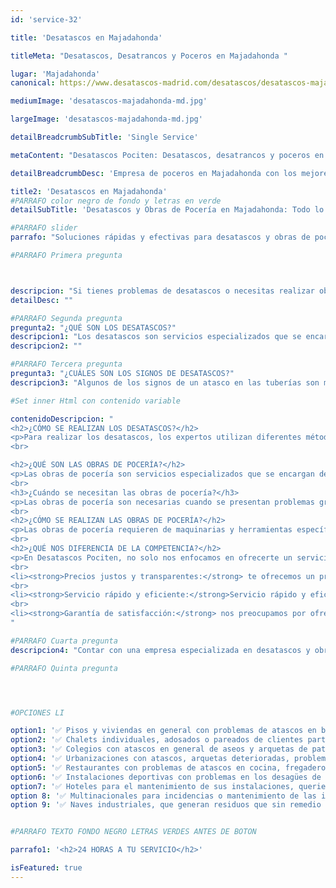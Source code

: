 ```yaml
---
id: 'service-32'

title: 'Desatascos en Majadahonda'

titleMeta: "Desatascos, Desatrancos y Poceros en Majadahonda "

lugar: 'Majadahonda'
canonical: https://www.desatascos-madrid.com/desatascos/desatascos-majadahonda

mediumImage: 'desatascos-majadahonda-md.jpg'

largeImage: 'desatascos-majadahonda-md.jpg'

detailBreadcrumbSubTitle: 'Single Service'

metaContent: "Desatascos Pociten: Desatascos, desatrancos y poceros en Majadahonda 🚰 Servicios eficientes y profesionales para tus atascos. ¡Llámanos! ☎️ 647 376 782"

detailBreadcrumbDesc: 'Empresa de poceros en Majadahonda con los mejores precios'

title2: 'Desatascos en Majadahonda'
#PARRAFO color negro de fondo y letras en verde
detailSubTitle: 'Desatascos y Obras de Pocería en Majadahonda: Todo lo que Necesitas Saber'

#PARRAFO slider
parrafo: "Soluciones rápidas y efectivas para desatascos y obras de pocería en Majadahonda con Desatascos Pociten"

#PARRAFO Primera pregunta



descripcion: "Si tienes problemas de desatascos o necesitas realizar obras de pocería en Majadahonda, no busques más. Desatascos Pociten es la empresa líder en soluciones de fontanería y pocería en la zona. Con años de experiencia en el sector, nuestros expertos están capacitados para brindarte el mejor servicio de manera rápida, eficiente y a un precio justo. En este artículo, te contamos todo lo que necesitas saber sobre desatascos y obras de pocería en Majadahonda."
detailDesc: ""

#PARRAFO Segunda pregunta
pregunta2: "¿QUÉ SON LOS DESATASCOS?"
descripcion1: "Los desatascos son servicios especializados que se encargan de limpiar y desobstruir las tuberías de cualquier sistema de saneamiento. Las tuberías pueden obstruirse por diferentes motivos, como acumulación de residuos, objetos extraños o mal uso del sistema. Los desatascos son realizados por expertos que utilizan maquinarias y herramientas específicas para resolver el problema."
descripcion2: ""

#PARRAFO Tercera pregunta
pregunta3: "¿CUÁLES SON LOS SIGNOS DE DESATASCOS?"
descripcion3: "Algunos de los signos de un atasco en las tuberías son malos olores, lentitud en el desagüe, ruidos extraños en las tuberías o incluso inundaciones. Es importante detectar estos signos a tiempo para evitar que el problema empeore."

#Set inner Html con contenido variable

contenidoDescripcion: "
<h2>¿CÓMO SE REALIZAN LOS DESATASCOS?</h2>
<p>Para realizar los desatascos, los expertos utilizan diferentes métodos y herramientas dependiendo de la naturaleza del problema. Algunos de los métodos más utilizados son la inspección de tuberías con cámaras, el uso de maquinarias para desobstruir las tuberías o la limpieza con agua a presión. Es importante contar con una empresa especializada y con experiencia para garantizar un trabajo eficiente y de calidad.</p>
<br>

<h2>¿QUÉ SON LAS OBRAS DE POCERÍA?</h2>
<p>Las obras de pocería son servicios especializados que se encargan de construir, reparar o renovar las redes de saneamiento y alcantarillado. Estos servicios pueden incluir la excavación de zanjas, la instalación de tuberías nuevas o la reparación de tuberías dañadas.</p>
<br>
<h3>¿Cuándo se necesitan las obras de pocería?</h3>
<p>Las obras de pocería son necesarias cuando se presentan problemas graves en las redes de saneamiento y alcantarillado, como roturas, fisuras o obstrucciones persistentes. También son necesarias para la renovación de sistemas antiguos o para la instalación de sistemas nuevos en zonas urbanas o rurales.</p>
<br>
<h2>¿CÓMO SE REALIZAN LAS OBRAS DE POCERÍA?</h2>
<p>Las obras de pocería requieren de maquinarias y herramientas específicas para realizar excavaciones y construcciones en el terreno. Es importante contar con expertos en el área para garantizar un trabajo seguro y de calidad. Los expertos en obras de pocería también pueden utilizar tecnología avanzada, como sistemas de control de calidad y georradar, para realizar un trabajo más eficiente.</p>
<br>
<h2>¿QUÉ NOS DIFERENCIA DE LA COMPETENCIA?</h2>
<p>En Desatascos Pociten, no solo nos enfocamos en ofrecerte un servicio de alta calidad y personalizado, sino que también nos distinguimos de la competencia por:</p>
<br>
<li><strong>Precios justos y transparentes:</strong> te ofrecemos un presupuesto detallado y sin costos ocultos.</li>
<br>
<li><strong>Servicio rápido y eficiente:</strong>Servicio rápido y eficiente: nuestro equipo está capacitado para brindarte soluciones rápidas y efectivas a cualquier problema en tu sistema de fontanería.</li>
<br>
<li><strong>Garantía de satisfacción:</strong> nos preocupamos por ofrecerte un servicio de calidad y que cubra tus necesidades, por lo que ofrecemos garantía de satisfacción en todos nuestros trabajos.</li>
"

#PARRAFO Cuarta pregunta
descripcion4: "Contar con una empresa especializada en desatascos y obras de pocería es fundamental para garantizar el correcto funcionamiento de las redes de saneamiento y alcantarillado en Majadahonda. Los expertos en la materia pueden realizar trabajos eficientes y de calidad utilizando maquinarias y herramientas específicas"

#PARRAFO Quinta pregunta




#OPCIONES LI

option1: '✅ Pisos y viviendas en general con problemas de atascos en bañeras, fregaderos o inodoros.'
option2: '✅ Chalets individuales, adosados o pareados de clientes particulares en general con problemas de atascos en arquetas de hojas o tierra. '
option3: '✅ Colegios con atascos en general de aseos y arquetas de patios.'
option4: '✅ Urbanizaciones con atascos, arquetas deterioradas, problemas de tuberías o bajantes.'
option5: '✅ Restaurantes con problemas de atascos en cocina, fregaderos o en los aseos de los clientes.'
option6: '✅ Instalaciones deportivas con problemas en los desagües de las piscina o vaciado de arquetas en los vestuarios.'
option7: '✅ Hoteles para el mantenimiento de sus instalaciones, queriendo dar siempre el mejor servicio a sus huéspedes.'
option 8: '✅ Multinacionales para incidencias o mantenimiento de las instalaciones distribuidas en sus oficinas.'
option 9: '✅ Naves industriales, que generan residuos que sin remedio se acumulan en sus arquetas produciendo atrancos.'


#PARRAFO TEXTO FONDO NEGRO LETRAS VERDES ANTES DE BOTON

parrafo1: '<h2>24 HORAS A TU SERVICIO</h2>'

isFeatured: true
---
```

